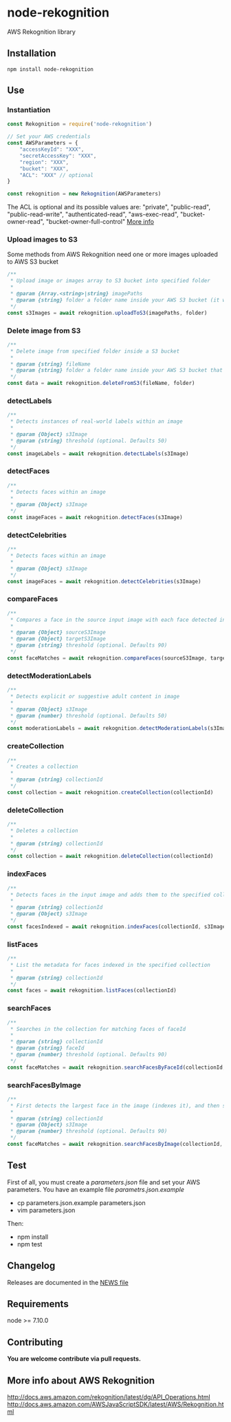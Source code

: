 # node-rekognition
AWS Rekognition library

## Installation
    npm install node-rekognition

## Use

### Instantiation
```javascript
const Rekognition = require('node-rekognition')

// Set your AWS credentials
const AWSParameters = {
    "accessKeyId": "XXX",
    "secretAccessKey": "XXX",
    "region": "XXX",
    "bucket": "XXX",
    "ACL": "XXX" // optional
}

const rekognition = new Rekognition(AWSParameters)
```
The ACL is optional and its possible values are: "private", "public-read", "public-read-write", "authenticated-read", "aws-exec-read", "bucket-owner-read", "bucket-owner-full-control"  [More info](http://docs.aws.amazon.com/AWSJavaScriptSDK/latest/AWS/S3.html#upload-property)


### Upload images to S3
Some methods from AWS Rekognition need one or more images uploaded to AWS S3 bucket
```javascript
/**
 * Upload image or images array to S3 bucket into specified folder
 *
 * @param {Array.<string>|string} imagePaths
 * @param {string} folder a folder name inside your AWS S3 bucket (it will be created if not exists)
 */
const s3Images = await rekognition.uploadToS3(imagePaths, folder)
```

### Delete image from S3
```javascript
/**
 * Delete image from specified folder inside a S3 bucket
 *
 * @param {string} fileName
 * @param {string} folder a folder name inside your AWS S3 bucket that exists (must end with forward slash)
 */
const data = await rekognition.deleteFromS3(fileName, folder)
```

### detectLabels
```javascript
/**
 * Detects instances of real-world labels within an image
 *
 * @param {Object} s3Image
 * @param {string} threshold (optional. Defaults 50)
 */
const imageLabels = await rekognition.detectLabels(s3Image)
```

### detectFaces
```javascript
/**
 * Detects faces within an image
 *
 * @param {Object} s3Image
 */
const imageFaces = await rekognition.detectFaces(s3Image)
```

### detectCelebrities
```javascript
/**
 * Detects faces within an image
 *
 * @param {Object} s3Image
 */
const imageFaces = await rekognition.detectCelebrities(s3Image)
```

### compareFaces
```javascript
/**
 * Compares a face in the source input image with each face detected in the target input image
 *
 * @param {Object} sourceS3Image
 * @param {Object} targetS3Image
 * @param {string} threshold (optional. Defaults 90)
 */
const faceMatches = await rekognition.compareFaces(sourceS3Image, targetS3Image, threshold)
```

### detectModerationLabels
```javascript
/**
 * Detects explicit or suggestive adult content in image
 *
 * @param {Object} s3Image
 * @param {number} threshold (optional. Defaults 50)
 */
const moderationLabels = await rekognition.detectModerationLabels(s3Image, threshold)
```

### createCollection
```javascript
/**
 * Creates a collection
 *
 * @param {string} collectionId
 */
const collection = await rekognition.createCollection(collectionId)
```

### deleteCollection
```javascript
/**
 * Deletes a collection
 *
 * @param {string} collectionId
 */
const collection = await rekognition.deleteCollection(collectionId)
```

### indexFaces
```javascript
/**
 * Detects faces in the input image and adds them to the specified collection
 *
 * @param {string} collectionId
 * @param {Object} s3Image
 */
const facesIndexed = await rekognition.indexFaces(collectionId, s3Image)
```

### listFaces
```javascript
/**
 * List the metadata for faces indexed in the specified collection
 *
 * @param {string} collectionId
 */
const faces = await rekognition.listFaces(collectionId)
```

### searchFaces
```javascript
/**
 * Searches in the collection for matching faces of faceId
 *
 * @param {string} collectionId
 * @param {string} faceId
 * @param {number} threshold (optional. Defaults 90)
 */
const faceMatches = await rekognition.searchFacesByFaceId(collectionId, faceId, threshold)
```

### searchFacesByImage
```javascript
/**
 * First detects the largest face in the image (indexes it), and then searches the specified collection for matching faces.
 *
 * @param {string} collectionId
 * @param {Object} s3Image
 * @param {number} threshold (optional. Defaults 90)
 */
const faceMatches = await rekognition.searchFacesByImage(collectionId, s3Image, threshold)
```

## Test
First of all, you must create a *parameters.json* file and set your AWS parameters. You have an example file *parametrs.json.example*
- cp parameters.json.example parameters.json
- vim parameters.json

Then:
- npm install
- npm test

## Changelog
Releases are documented in the [NEWS file](./NEWS.md)

## Requirements
node >= 7.10.0

## Contributing
**You are welcome contribute via pull requests.**

## More info about AWS Rekognition
http://docs.aws.amazon.com/rekognition/latest/dg/API_Operations.html
http://docs.aws.amazon.com/AWSJavaScriptSDK/latest/AWS/Rekognition.html
